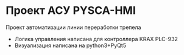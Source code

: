 # Проект АСУ PYSCA-HMI 

Проект автоматизации линии переработки трепела 

- Логика управления написана для контроллера KRAX PLC-932
- Визуализация написана на python3+PyQt5 